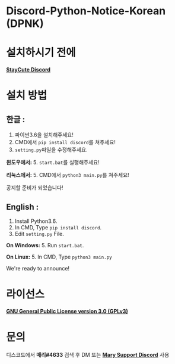 Discord-Python-Notice-Korean (DPNK)
=============


# 설치하시기 전에

[**StayCute Discord**](http://discord.gg/7TdTv9w)

# 설치 방법

## __**한글**__ :

1. 파이썬3.6을 설치해주세요!
2. CMD에서 `pip install discord`를 쳐주세요!
4. `setting.py`파일을 수정해주세요.

**윈도우에서:**
5. `start.bat`를 실행해주세요!

**리눅스에서:**
5. CMD에서 `python3 main.py`를 쳐주세요!

공지할 준비가 되었습니다!

## __**English**__ :

1. Install Python3.6.
2. In CMD, Type `pip install discord`.
4. Edit `setting.py` File.

**On Windows:**
5. Run `start.bat`.

**On Linux:**
5. In CMD, Type `python3 main.py`

We're ready to announce!

# 라이선스

[**GNU General Public License version 3.0 (GPLv3)**](https://opensource.org/licenses/gpl-3.0.html/)

# 문의

디스코드에서 **매리#4633** 검색 후 DM 또는 [**Mary Support Discord**](http://support.maryst.kro.kr/) 사용
